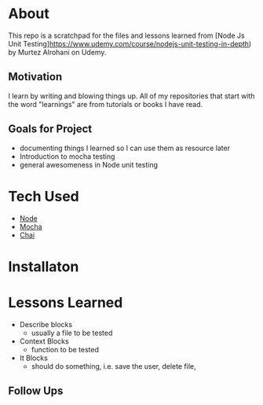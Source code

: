 # About

This repo is a scratchpad for the files and lessons learned from [Node Js Unit Testing]https://www.udemy.com/course/nodejs-unit-testing-in-depth) by Murtez Alrohani on Udemy.

## Motivation

I learn by writing and blowing things up. All of my repositories that start with the word "learnings" are from tutorials or books I have read.

## Goals for Project

-   documenting things I learned so I can use them as resource later
-   Introduction to mocha testing
-   general awesomeness in Node unit testing

# Tech Used

-   [Node](https://nodejs.org/en/)
-   [Mocha](https://mochajs.org/)
-   [Chai](https://www.chaijs.com/)

# Installaton

# Lessons Learned

-   Describe blocks
    -   usually a file to be tested
-   Context Blocks
    -   function to be tested
-   It Blocks
    -   should do something, i.e. save the user, delete file,

## Follow Ups

